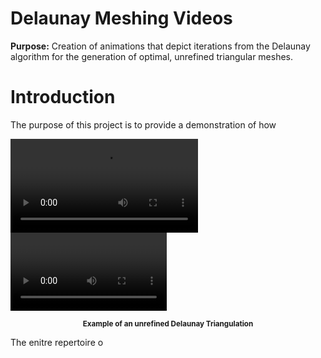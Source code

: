 # Delaunay Meshing Videos
<strong>Purpose:</strong> Creation of animations that depict iterations from the Delaunay algorithm for the generation of optimal, unrefined triangular meshes.

# Introduction

The purpose of this project is to provide a demonstration of how 

<video src="/master/images/m9.mp4" controls="controls" style="max-width: 730px;">
</video>

<video controls width="250">

    <source src="/media/cc0-videos/flower.webm"
            type="video/webm">

    <source src="/media/cc0-videos/flower.mp4"
            type="video/mp4">

    Sorry, your browser doesn't support embedded videos.
</video>

<p align="center">
    <strong><small>Example of an unrefined Delaunay Triangulation</small></strong>
</p>

The enitre repertoire o
